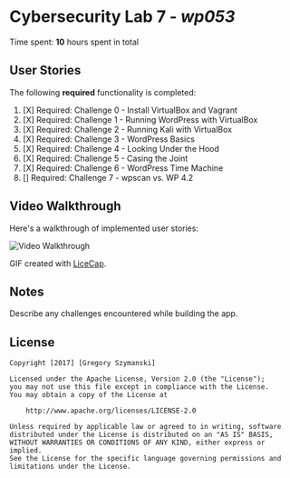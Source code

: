 # Cybersecurity Lab 7 - *wp053* 

Time spent: **10** hours spent in total 

## User Stories

The following **required** functionality is completed:

1. [X]  Required: Challenge 0 - Install VirtualBox and Vagrant
2. [X]  Required: Challenge 1 - Running WordPress with VirtualBox
3. [X]  Required: Challenge 2 - Running Kali with VirtualBox
4. [X]  Required: Challenge 3 - WordPress Basics
5. [X]  Required: Challenge 4 - Looking Under the Hood
6. [X]  Required: Challenge 5 - Casing the Joint
7. [X]  Required: Challenge 6 - WordPress Time Machine
8. []  Required: Challenge 7 - wpscan vs. WP 4.2
## Video Walkthrough

Here's a walkthrough of implemented user stories:

<img src='walk7_lab.gif' title='Video Walkthrough' width='' alt='Video Walkthrough' />

GIF created with [LiceCap](http://www.cockos.com/licecap/).

## Notes

Describe any challenges encountered while building the app.

## License

    Copyright [2017] [Gregory Szymanski]

    Licensed under the Apache License, Version 2.0 (the "License");
    you may not use this file except in compliance with the License.
    You may obtain a copy of the License at

        http://www.apache.org/licenses/LICENSE-2.0

    Unless required by applicable law or agreed to in writing, software
    distributed under the License is distributed on an "AS IS" BASIS,
    WITHOUT WARRANTIES OR CONDITIONS OF ANY KIND, either express or implied.
    See the License for the specific language governing permissions and
    limitations under the License.
